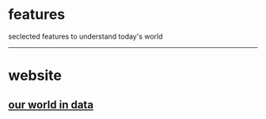 # features
seclected features to understand today's world


-----------------------------------

# website

## [our world in data](https://ourworldindata.org/)



